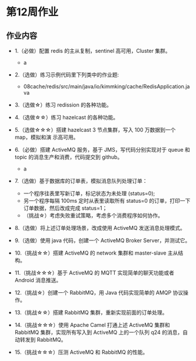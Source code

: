 # 第12周作业

## 作业内容

- 1.（必做）配置 redis 的主从复制，sentinel 高可用，Cluster 集群。
  - a

- 2.（选做）练习示例代码里下列类中的作业题:
  - 08cache/redis/src/main/java/io/kimmking/cache/RedisApplication.java

- 3.（选做☆）练习 redission 的各种功能。

- 4.（选做☆☆）练习 hazelcast 的各种功能。

- 5.（选做☆☆☆）搭建 hazelcast 3 节点集群，写入 100 万数据到一个 map，模拟和演 示高可用。

- 6.（必做）搭建 ActiveMQ 服务，基于 JMS，写代码分别实现对于 queue 和 topic 的消息生产和消费，代码提交到 github。
  - a

- 7.（选做）基于数据库的订单表，模拟消息队列处理订单：
  - 一个程序往表里写新订单，标记状态为未处理 (status=0);
  - 另一个程序每隔 100ms 定时从表里读取所有 status=0 的订单，打印一下订单数据，然后改成完成 status=1；
  - （挑战☆）考虑失败重试策略，考虑多个消费程序如何协作。

- 8.（选做）将上述订单处理场景，改成使用 ActiveMQ 发送消息处理模式。

- 9.（选做）使用 java 代码，创建一个 ActiveMQ Broker Server，并测试它。

- 10.（挑战☆☆）搭建 ActiveMQ 的 network 集群和 master-slave 主从结构。

- 11.（挑战☆☆☆）基于 ActiveMQ 的 MQTT 实现简单的聊天功能或者 Android 消息推送。

- 12.（挑战☆）创建一个 RabbitMQ，用 Java 代码实现简单的 AMQP 协议操作。

- 13.（挑战☆☆）搭建 RabbitMQ 集群，重新实现前面的订单处理。

- 14.（挑战☆☆☆）使用 Apache Camel 打通上述 ActiveMQ 集群和 RabbitMQ 集群，实现所有写入到 ActiveMQ 上的一个队列 q24 的消息，自动转发到 RabbitMQ。

- 15.（挑战☆☆☆）压测 ActiveMQ 和 RabbitMQ 的性能。
